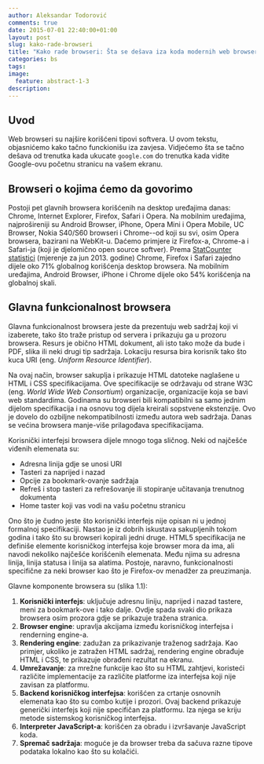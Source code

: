```yaml
---
author: Aleksandar Todorović
comments: true
date: 2015-07-01 22:40:00+01:00
layout: post
slug: kako-rade-browseri
title: "Kako rade browseri: Šta se dešava iza koda modernih web browsera"
categories: bs
tags:
image:
  feature: abstract-1-3
description:
---
```


## Uvod

Web browseri su najšire korišćeni tipovi softvera. U ovom tekstu, objasnićemo kako tačno funckionišu iza zavjesa. Vidjećemo šta se tačno dešava od trenutka kada ukucate `google.com` do trenutka kada vidite Google-ovu početnu stranicu na vašem ekranu.

## Browseri o kojima ćemo da govorimo

Postoji pet glavnih browsera korišćenih na desktop uređajima danas: Chrome, Internet Explorer, Firefox, Safari i Opera. Na mobilnim uređajima, najprošireniji su Android Browser, iPhone, Opera Mini i Opera Mobile, UC Browser, Nokia S40/S60 browseri i Chrome--od koji su svi, osim Opera browsera, bazirani na WebKit-u. Daćemo primjere iz Firefox-a, Chrome-a i Safari-ja (koji je djelomično open source softver). Prema [StatCounter statistici](http://gs.statcounter.com/) (mjerenje za jun 2013. godine) Chrome, Firefox i Safari zajedno dijele oko 71% globalnog korišćenja desktop browsera. Na mobilnim uređajima, Android Browser, iPhone i Chrome dijele oko 54% korišćenja na globalnoj skali.

## Glavna funkcionalnost browsera

Glavna funkcionalnost browsera jeste da prezentuju web sadržaj koji vi izaberete, tako što traže pristup od servera i prikazuju ga u prozoru browsera. Resurs je obično HTML dokument, ali isto tako može da bude i PDF, slika ili neki drugi tip sadržaja. Lokaciju resursa bira korisnik tako što kuca URI (eng. _Uniform Resource Identifier_).

Na ovaj način, browser sakuplja i prikazuje HTML datoteke naglašene u HTML i CSS specifikacijama. Ove specifikacije se održavaju od strane W3C (eng. _World Wide Web Consortium_) organizacije, organizacije koja se bavi web standardima. Godinama su browseri bili kompatibilni sa samo jednim dijelom specifikacija i na osnovu tog dijela kreirali sopstvene ekstenzije. Ovo je dovelo do ozbiljne nekompatibilnosti između autora web sadržaja. Danas se većina browsera manje-više prilagođava specifikacijama.

Korisnički interfejsi browsera dijele mnogo toga sličnog. Neki od najčešće viđenih elemenata su:

* Adresna linija gdje se unosi URI
* Tasteri za naprijed i nazad
* Opcije za bookmark-ovanje sadržaja
* Refreš i stop tasteri za refrešovanje ili stopiranje učitavanja trenutnog dokumenta
* Home taster koji vas vodi na vašu početnu stranicu

Ono što je čudno jeste što korisnički interfejs nije opisan ni u jednoj formalnoj specifikaciji. Nastao je iz dobrih iskustava sakupljenih tokom godina i tako što su browseri kopirali jedni druge. HTML5 specifikacija ne definiše elemente korisničkog interfejsa koje browser mora da ima, ali navodi nekoliko najčešće korišćenih elemenata. Među njima su adresna linija, linija statusa i linija sa alatima. Postoje, naravno, funkcionalnosti specifične za neki browser kao što je Firefox-ov menadžer za preuzimanja.

Glavne komponente browsera su (slika 1.1):

1. **Korisnički interfejs**: uključuje adresnu liniju, naprijed i nazad tastere, meni za bookmark-ove i tako dalje. Ovdje spada svaki dio prikaza browsera osim prozora gdje se prikazuje tražena stranica.
2. **Browser engine**: upravlja akcijama između korisničkog interfejsa i renderning engine-a.
3. **Rendering engine**: zadužan za prikazivanje traženog sadržaja. Kao primjer, ukoliko je zatražen HTML sadržaj, rendering engine obrađuje HTML i CSS, te prikazuje obrađeni rezultat na ekranu.
4. **Umrežavanje**: za mrežne funkcije kao što su HTML zahtjevi, koristeći različite implementacije za različite platforme iza interfejsa koji nije zavisan za platformu.
5. **Backend korisničkog interfejsa**: korišćen za crtanje osnovnih elemenata kao što su combo kutije i prozori. Ovaj backend prikazuje generički interfejs koji nije specifičan za platformu. Iza njega se kriju metode sistemskog korisničkog interfejsa.
6. **Interpreter JavaScript-a**: korišćen za obradu i izvršavanje JavaScript koda.
7. **Spremač sadržaja**: moguće je da browser treba da sačuva razne tipove podataka lokalno kao što su kolačići.

